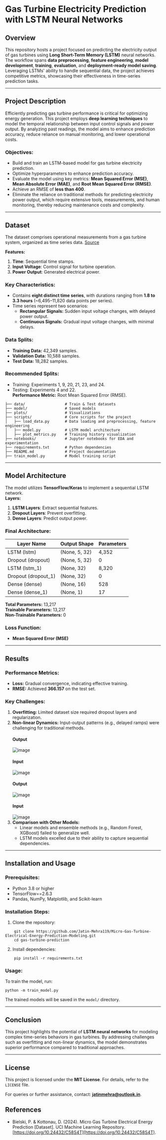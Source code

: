 # **Gas Turbine Electricity Prediction with LSTM Neural Networks**

## **Overview**

This repository hosts a project focused on predicting the electricity output of gas turbines using **Long Short-Term Memory (LSTM)** neural networks. The workflow spans **data preprocessing**, **feature engineering**, **model development**, **training**, **evaluation**, and **deployment-ready model saving**. Leveraging LSTMs' ability to handle sequential data, the project achieves competitive metrics, showcasing their effectiveness in time-series prediction tasks.

----------

## **Project Description**

Efficiently predicting gas turbine performance is critical for optimizing energy generation. This project employs **deep learning techniques** to model the temporal relationship between input control signals and power output. By analyzing past readings, the model aims to enhance prediction accuracy, reduce reliance on manual monitoring, and lower operational costs.


### **Objectives:**

-   Build and train an LSTM-based model for gas turbine electricity prediction.
-   Optimize hyperparameters to enhance prediction accuracy.
-   Evaluate the model using key metrics: **Mean Squared Error (MSE)**, **Mean Absolute Error (MAE)**, and **Root Mean Squared Error (RMSE)**.
-   Achieve an RMSE of **less than 400**.
-   Eliminate the reliance on traditional methods for predicting electricity power output, which require extensive tools, measurements, and human monitoring, thereby reducing maintenance costs and complexity.

----------

## **Dataset**

The dataset comprises operational measurements from a gas turbine system, organized as time series data. [Source](https://archive.ics.uci.edu/dataset/994/micro+gas+turbine+electrical+energy+prediction)

**Features:**

1.  **Time**: Sequential time stamps.
2.  **Input Voltage**: Control signal for turbine operation.
3.  **Power Output**: Generated electrical power.

### **Key Characteristics:**

-   Contains **eight distinct time series**, with durations ranging from **1.8 to 3.3 hours** (~6,495–11,820 data points per series).
-   Time series represent two scenarios:
    -   **Rectangular Signals:** Sudden input voltage changes, with delayed power output.
    -   **Continuous Signals:** Gradual input voltage changes, with minimal delays.

### **Data Splits:**

-   **Training Data:** 42,349 samples.
-   **Validation Data:** 10,588 samples.
-   **Test Data:** 18,282 samples.

### **Recommended Splits:**

-   Training: Experiments 1, 9, 20, 21, 23, and 24.
-   Testing: Experiments 4 and 22.  
    **Performance Metric:** Root Mean Squared Error (RMSE).
```
├── data/                  # Train & Test datasets
├── model/                 # Saved models
├── plots/                 # Visualizations
├── scripts/               # Core scripts for the project
│   ├── load_data.py       # Data loading and preprocessing, feature engineering
│   ├── model.py           # LSTM model architecture
│   ├── plot_metrics.py    # Training history visualization
├── notebooks/             # Jupyter notebooks for EDA and experimentation
├── requirements.txt       # Python dependencies
├── README.md              # Project documentation
├── train_model.py         # Model training script
```

----------

## **Model Architecture**

The model utilizes **TensorFlow/Keras** to implement a sequential LSTM network.  
**Layers:**

1.  **LSTM Layers**: Extract sequential features.
2.  **Dropout Layers**: Prevent overfitting.
3.  **Dense Layers**: Predict output power.

### **Final Architecture:**


| Layer Name          | Output Shape   | Parameters |
|---------------------|----------------|------------|
| LSTM (lstm)         | (None, 5, 32)  | 4,352      |
| Dropout (dropout)   | (None, 5, 32)  | 0          |
| LSTM (lstm_1)       | (None, 32)     | 8,320      |
| Dropout (dropout_1) | (None, 32)     | 0          |
| Dense (dense)       | (None, 16)     | 528        |
| Dense (dense_1)     | (None, 1)      | 17         |


**Total Parameters:** 13,217  
**Trainable Parameters:** 13,217  
**Non-Trainable Parameters:** 0

### **Loss Function:**

-   **Mean Squared Error (MSE)**

----------

## **Results**

### **Performance Metrics:**

-   **Loss:** Gradual convergence, indicating effective training.
-   **RMSE:** Achieved **366.157** on the test set.

### **Key Challenges:**

1.  **Overfitting:** Limited dataset size required dropout layers and regularization.
2.  **Non-linear Dynamics:** Input-output patterns (e.g., delayed ramps) were challenging for traditional methods.
    #### Output
    ![image](https://github.com/user-attachments/assets/740476cc-938a-4fbc-8204-ccb4caacb72b)
    #### Input
    ![image](https://github.com/user-attachments/assets/111d35df-83fb-4c1d-9d64-f23418463b79)
    #### Output
    ![image](https://github.com/user-attachments/assets/e06ab9b6-b5c3-48b6-ba40-e6c5fe6bb104)
    #### Input
    ![image](https://github.com/user-attachments/assets/f8d390f1-94a6-49cd-8c18-916fe35eca4e)
3.  **Comparison with Other Models:**
    -   Linear models and ensemble methods (e.g., Random Forest, XGBoost) failed to generalize well.
    -   LSTM models excelled due to their ability to capture sequential dependencies.

----------

## **Installation and Usage**

### **Prerequisites:**

-   Python 3.8 or higher
-   TensorFlow==2.6.3
-   Pandas, NumPy, Matplotlib, and Scikit-learn

### **Installation Steps:**

1.  Clone the repository:
```
    git clone https://github.com/Jatin-Mehra119/Micro-Gas-Turbine-Electrical-Energy-Prediction-Modeling.git
    cd gas-turbine-prediction
```

2.  Install dependencies:
```
    pip install -r requirements.txt
```
### **Usage:**

To train the model, run:

`python -m train_model.py` 

The trained models will be saved in the `model/` directory.

----------

## **Conclusion**

This project highlights the potential of **LSTM neural networks** for modeling complex time-series behaviors in gas turbines. By addressing challenges such as overfitting and non-linear dynamics, the model demonstrates superior performance compared to traditional approaches.

----------

## **License**

This project is licensed under the **MIT License**. For details, refer to the `LICENSE` file.

For queries or further assistance, contact: **jatinmehra@outlook.in**.


## **References**

-   Bielski, P. & Kottonau, D. (2024). Micro Gas Turbine Electrical Energy Prediction [Dataset]. UCI Machine Learning Repository. [https://doi.org/10.24432/C58S4T](https://doi.org/10.24432/C58S4T).
